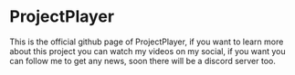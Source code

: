 # ProjectPlayer
This is the official github page of ProjectPlayer, if you want to learn more about this project you can watch my videos on my social, if you want you can follow me to get any news, soon there will be a discord server too.

